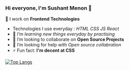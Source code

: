 ### Hi everyone, I'm Sushant Menon 👋


🔭 I work on **Frontend Technologies**
- Technologies I use everyday : *HTML CSS JS React*
- 🌱 *I’m learning new things everyday by practising*
- 👯 I’m looking to collaborate on **Open Source Projects**
- 🤔 I’m looking for help with *Open source collabration*
- ⚡ Fun fact: **I'm decent at CSS**



<!--     
<img 
   src="https://github-readme-stats.vercel.app/api?username=sushant-menon&show_icons=true&theme=tokyonight" 
/> -->


[![Top Langs](https://github-readme-stats.vercel.app/api/top-langs/?username=sushant-menon&hide_progress=true)](https://github.com/sushant-menon/github-readme-stats)
 
<!-- 
[![GitHub Streak](https://streak-stats.demolab.com/?user=sushant-menon)](https://git.io/streak-stats)  -->
